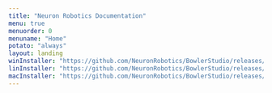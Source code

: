 ```yaml
---
title: "Neuron Robotics Documentation"
menu: true
menuorder: 0
menuname: "Home"
potato: "always"
layout: landing
winInstaller: "https://github.com/NeuronRobotics/BowlerStudio/releases/download/0.2.18/Windows-BowlerStudio-0.2.18.exe"
linInstaller: "https://github.com/NeuronRobotics/BowlerStudio/releases/download/0.2.18/Ubuntu-BowlerStudio-0.2.18.deb"
macInstaller: "https://github.com/NeuronRobotics/BowlerStudio/releases/download/0.2.18/MacOSX-BowlerStudio-0.2.18.zip"
---
```


